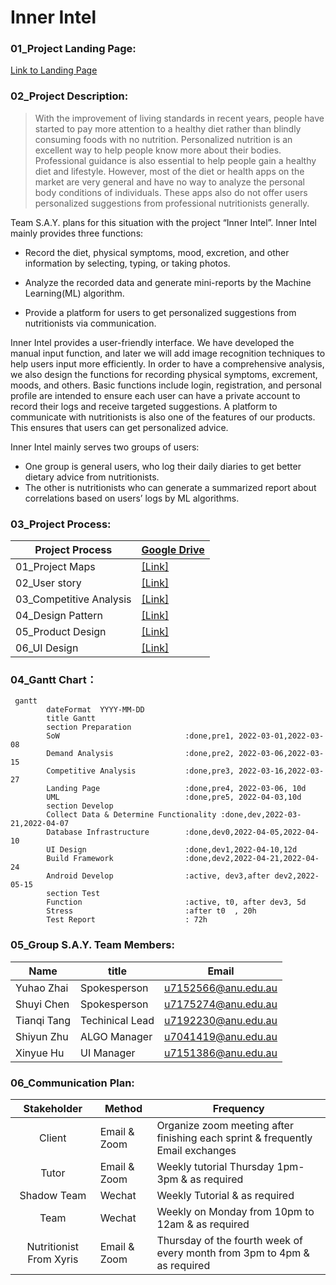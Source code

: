 # Inner Intel

### 01_Project Landing Page:

 [Link to Landing Page](https://personalisednutrition.github.io/)

### 02_Project Description:

> With the improvement of living standards in recent years, people have started to pay more attention to a healthy diet rather than blindly consuming foods with no nutrition. Personalized nutrition is an excellent way to help people know more about their bodies. Professional guidance is also essential to help people gain a healthy diet and lifestyle. However, most of the diet or health apps on the market are very general and have no way to analyze the personal body conditions of individuals. These apps also do not offer users personalized suggestions from professional nutritionists generally.

Team S.A.Y. plans for this situation with the project “Inner Intel”. Inner Intel mainly provides three functions: 

- Record the diet, physical symptoms, mood, excretion, and other information by selecting, typing, or taking photos. 

- Analyze the recorded data and generate mini-reports by the Machine Learning(ML) algorithm.

- Provide a platform for users to get personalized suggestions from nutritionists via communication.

Inner Intel provides a user-friendly interface. We have developed the manual input function, and later we will add image recognition techniques to help users input more efficiently. In order to have a comprehensive analysis, we also design the functions for recording physical symptoms, excrement, moods, and others. Basic functions include login, registration, and personal profile are intended to ensure each user can have a private account to record their logs and receive targeted suggestions. A platform to communicate with nutritionists is also one of the features of our products. This ensures that users can get personalized advice.

Inner Intel mainly serves two groups of users:

- One group is general users, who log their daily diaries to get better dietary advice from nutritionists.
- The other is nutritionists who can generate a summarized report about correlations based on users’ logs by ML algorithms.

### 03_Project Process:

| Project Process         | [Google Drive](https://drive.google.com/drive/folders/1Pg12I2ME4Pvlo-iDjD7b0m8Rw_jzdHFB?usp=sharing) |
| ----------------------- | ------------------------------------------------------------ |
| 01_Project Maps         | [[Link]](https://drive.google.com/drive/folders/1e5v3iCPpizGk3pQbZGY10LXfbwIhGn_-?usp=sharing) |
| 02_User story           | [[Link]](https://drive.google.com/drive/folders/1U9VsxM0uiw5tEAwA3rhvaKu3sakZfXTE?usp=sharing) |
| 03_Competitive Analysis | [[Link]](https://drive.google.com/drive/folders/1P6339gmpGCgMWNqUWAeUrbRAnXYu6GUj?usp=sharing) |
| 04_Design Pattern       | [[Link]](https://drive.google.com/drive/folders/1Lg-yWEl3GUdO-UUAdmnF7PNVqUotjODK?usp=sharing) |
| 05_Product Design       | [[Link]](https://drive.google.com/drive/folders/1-6Rk-p2_8sqL5Qeykyn4-FbKiJfwuarI?usp=sharing) |
| 06_UI Design            | [[Link]](https://drive.google.com/drive/folders/1MLHTPZV8Xxn70SBEbRCPPjSDnWAVVO96?usp=sharing) |



### 04_Gantt Chart：

```mermaid
 gantt 
        dateFormat  YYYY-MM-DD
        title Gantt 
        section Preparation
        SoW							   :done,pre1, 2022-03-01,2022-03-08
        Demand Analysis                :done,pre2, 2022-03-06,2022-03-15
        Competitive Analysis           :done,pre3, 2022-03-16,2022-03-27
        Landing Page                   :done,pre4, 2022-03-06, 10d
        UML                            :done,pre5, 2022-04-03,10d
        section Develop
        Collect Data & Determine Functionality :done,dev,2022-03-21,2022-04-07
        Database Infrastructure        :done,dev0,2022-04-05,2022-04-10
        UI Design                      :done,dev1,2022-04-10,12d
        Build Framework				   :done,dev2,2022-04-21,2022-04-24
        Android Develop                :active, dev3,after dev2,2022-05-15
        section Test
        Function                       :active, t0, after dev3, 5d
        Stress                         :after t0  , 20h
        Test Report                    : 72h
```

### 05_Group S.A.Y. Team Members:

| Name        | title                      | Email               |
| ----------- | -------------------------- | ------------------- |
| Yuhao Zhai  | Spokesperson               | u7152566@anu.edu.au |
| Shuyi Chen  | Spokesperson               | u7175274@anu.edu.au |
| Tianqi Tang | Techinical Lead            | u7192230@anu.edu.au |
| Shiyun Zhu  | ALGO Manager               | u7041419@anu.edu.au |
| Xinyue Hu   | UI Manager                 | u7151386@anu.edu.au |

### 06_Communication Plan:

|       Stakeholder       | **Method**   | **Frequency**                                                |
| :---------------------: | ------------ | ------------------------------------------------------------ |
|         Client          | Email & Zoom | Organize zoom meeting after finishing each sprint & frequently Email exchanges |
|          Tutor          | Email & Zoom | Weekly tutorial Thursday 1pm-3pm  & as required              |
|       Shadow Team       | Wechat       | Weekly Tutorial & as required                                |
|          Team           | Wechat       | Weekly on Monday from 10pm to 12am & as required             |
| Nutritionist From Xyris | Email & Zoom | Thursday of the fourth week of every month from 3pm to 4pm & as required |





